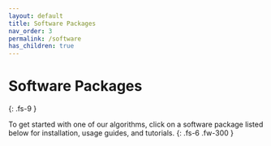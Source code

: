 ```yaml
---
layout: default
title: Software Packages
nav_order: 3
permalink: /software
has_children: true
---
```


# Software Packages
{: .fs-9 }

To get started with one of our algorithms, click on a software package listed below for installation,
usage guides, and tutorials.
{: .fs-6 .fw-300 }
